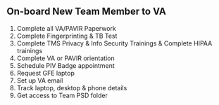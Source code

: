 ## On-board New Team Member to VA

1. Complete all VA/PAVIR Paperwork 
2. Complete Fingerprinting & TB Test 
3. Complete TMS Privacy & Info Security Trainings & Complete HIPAA trainings
4. Complete VA or PAVIR orientation
5. Schedule PIV Badge appointment
6. Request GFE laptop
7. Set up VA email
8. Track laptop, desktop & phone details
9. Get access to Team PSD folder
